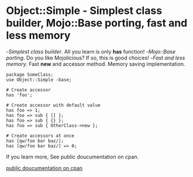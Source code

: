 # Object::Simple - Simplest class builder, Mojo::Base porting, fast and less memory

-*Simplest class builder*. All you learn is only **has** function!
-*Mojo::Base porting*. Do you like Mojolicious? If so, this is good choices!
-*Fast and less memory*. Fast **new** and accessor method. Memory saving implementation.

    package SomeClass;
    use Object::Simple -base;
    
    # Create accessor
    has 'foo';
    
    # Create accessor with default value
    has foo => 1;
    has foo => sub { [] };
    has foo => sub { {} };
    has foo => sub { OtherClass->new };
    
    # Create accessors at once
    has [qw/foo bar baz/];
    has [qw/foo bar baz/] => 0;

If you learn more, See public doucumentation on cpan.

[public doucumentation on cpan](http://search.cpan.org/~kimoto/Object-Simple/lib/Object/Simple.pm)